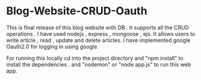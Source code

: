 # Blog-Website-CRUD-Oauth
This is final release of this blog website with DB . It supports all the CRUD operations . I have used nodejs , express , mongoose , ejs. 
It allows users to write article , read , update and delete articles.
I have implemented google Oauth2.0 for logging in using google.


For running this locally cd into the project directory and 
"npm install" to install the dependencies .
and "nodemon" or "node app.js" to run this web app.
